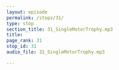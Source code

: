 ```yaml
---
layout: episode
permalink: /stops/31/
type: stop
section_title: 31_SingleMotorTrophy.mp3
title: 
page_rank: 31
stop_id: 31
audio_file: 31_SingleMotorTrophy.mp3

---
```

